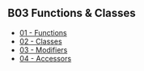 ## B03 Functions & Classes

* [01 - Functions](./src/01-functions.ts)
* [02 - Classes](./src/02-classes.ts)
* [03 - Modifiers](./src/03-modifiers.ts)
* [04 - Accessors](./src/03-accessors.ts)